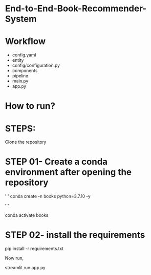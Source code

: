 # End-to-End-Book-Recommender-System

# Workflow

- config.yaml
- entity
- config/configuration.py
- components
- pipeline
- main.py
- app.py
# How to run?

# STEPS:

Clone the repository

# STEP 01- Create a conda environment after opening the repository

'''
conda create -n books python=3.7.10 -y

'''

conda activate books


# STEP 02- install the requirements

pip install -r requirements.txt

Now run,

streamlit run app.py

